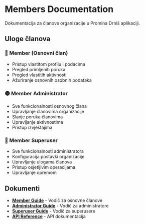 # Members Documentation

Dokumentacija za članove organizacije u Promina Drniš aplikaciji.

## Uloge članova

### 🔵 Member (Osnovni član)
- Pristup vlastitom profilu i podacima
- Pregled primljenih poruka
- Pregled vlastitih aktivnosti
- Ažuriranje osnovnih osobnih podataka

### 🟡 Member Administrator 
- Sve funkcionalnosti osnovnog člana
- Upravljanje članovima organizacije
- Slanje poruka članovima
- Upravljanje aktivnostima
- Pristup izvještajima

### 🔴 Member Superuser
- Sve funkcionalnosti administratora
- Konfiguracija postavki organizacije
- Upravljanje ulogama članova
- Pristup osjetljivim operacijama
- Upravljanje opremom

## Dokumenti

- **[Member Guide](./member-guide.md)** - Vodič za osnovne članove
- **[Administrator Guide](./administrator-guide.md)** - Vodič za administratore  
- **[Superuser Guide](./superuser-guide.md)** - Vodič za superusere
- **[API Reference](./api-reference.md)** - API dokumentacija
